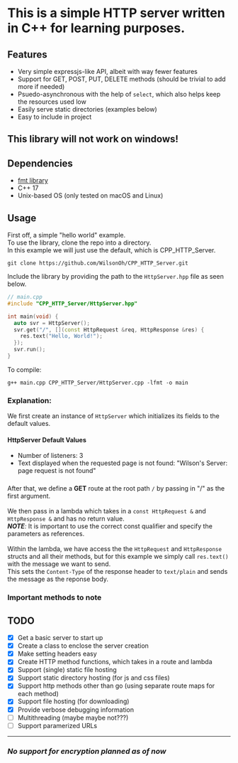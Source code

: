 # This is a simple HTTP server written in C++ for learning purposes.

## Features
* Very simple expressjs-like API, albeit with way fewer features
* Support for GET, POST, PUT, DELETE methods (should be trivial to add more if needed)
* Psuedo-asynchronous with the help of `select`, which also helps keep the resources used low
* Easily serve static directories (examples below)
* Easy to include in project

## This library will not work on windows!

## Dependencies
* [fmt library](https://fmt.dev/latest/index.html)
* C++ 17
* Unix-based OS (only tested on macOS and Linux)

## Usage
First off, a simple "hello world" example.<br>
To use the library, clone the repo into a directory.<br>
In this example we will just use the default, which is CPP_HTTP_Server.
```console
git clone https://github.com/WilsonOh/CPP_HTTP_Server.git
```
Include the library by providing the path to the `HttpServer.hpp` file as seen below.
```cpp
// main.cpp
#include "CPP_HTTP_Server/HttpServer.hpp"

int main(void) {
  auto svr = HttpServer();
  svr.get("/", [](const HttpRequest &req, HttpResponse &res) {
    res.text("Hello, World!");
  });
  svr.run();
}
```
To compile:
```console
g++ main.cpp CPP_HTTP_Server/HttpServer.cpp -lfmt -o main
```
### Explanation:
We first create an instance of `HttpServer` which initializes its fields to the default values.
#### HttpServer Default Values
* Number of listeners: 3
* Text displayed when the requested page is not found: "Wilson's Server: page request is not found"
###
After that, we define a **GET** route at the root path `/` by passing in "/" as the first argument.<br><br>
We then pass in a lambda which takes in a `const HttpRequest &` and `HttpResponse &` and has no return value.<br>
_**NOTE**:_ It is important to use the correct const qualifier and specify the parameters as references.<br><br>
Within the lambda, we have access the the `HttpRequest` and `HttpResponse` structs and all their methods, but for
this example we simply call `res.text()` with the message we want to send. <br>
This sets the `Content-Type` of the response header to `text/plain` and sends the message as the reponse body.

### Important methods to note

## TODO
- [x] Get a basic server to start up
- [x] Create a class to enclose the server creation
- [x] Make setting headers easy
- [x] Create HTTP method functions, which takes in a route and lambda
- [x] Support (single) static file hosting
- [x] Support static directory hosting (for js and css files)
- [x] Support http methods other than go (using separate route maps for each method)
- [x] Support file hosting (for downloading)
- [x] Provide verbose debugging information
- [ ] Multithreading (maybe maybe not???)
- [ ] Support paramerized URLs

---
### *No support for encryption planned as of now*
